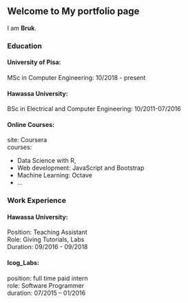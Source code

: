 ## Welcome to My portfolio page

I am **Bruk**. <br>

### Education
#### University of Pisa:  
MSc in Computer Engineering: 10/2018 - present

#### Hawassa University: 
BSc in Electrical and Computer Engineering: 10/2011-07/2016

#### Online Courses:
site: Coursera <br>
courses: 
* Data Science with R, 
* Web development: JavaScript and Bootstrap
* Machine Learning: Octave 
* ...

### Work Experience
#### Hawassa University:
Position: Teaching Assistant <br />
Role: Giving Tutorials, Labs  <br />
Duration: 09/2016 - 09/2018 <br />

#### Icog_Labs: 
position: full time paid intern <br />
role: Software Programmer <br />
duration: 07/2015 – 01/2016



